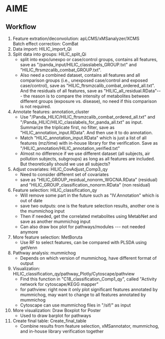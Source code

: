 # AIME
## Workflow
1) Feature extration/deconvolution: apLCMS/xMSanalyzer/XCMS <br />
   Batch effect correction: ComBat
2) Data import: HILIC_import_Qi
3) Split data into groups: HILIC_split_Qi
   - split into expo/unexpo or case/control groups, contains all features, save as "/panda_input/HILIC_classlabels_GROUP.txt" and "HILIC_ftrsmzcalib_combat_GROUP.txt".
   - Also need a combined dataset, contains all features and all comparison groups (i.e., unexposed case/control and exposed case/control), save as "HILIC_ftrsmzcalib_combat_ordered_all.txt". And the residuals of all features, save as "HILIC_all_residual.RData"--- the reason is to compare the intensity of metabolites between different groups (exposure vs. disease), no need if this comparison is not required.
4) Annotate features: annotation_cluster
   - Use "/Panda_HILIC/HILIC_ftrsmzcalib_combat_ordered_all.txt" and "/Panda_HILIC/HILIC_classlabels_for_panda_all.txt" as input. Summarize the triplicate first, no filter, save as "HILIC_annotation_input.RData". And then use it to do annotation.
   - Match "HILIC_annotation_input.RData" which is just a list of all features (mz/time) with in-house library for the verification. Save as "/HILIC_annotation/HILIC_annotation_verified.txt"
   - Almost no difference if we use different dataset (all subjects, air pollution subjects, subgroups) as long as all features are included. But theoretically should we use all subjects?
5) Adjust covariates: HILIC_CovAdjust_Comp3_qy
   - Need to consider different set of covariates
   - save as "HILIC_GROUP_residual_nonorm_WGCNA.RData" (residual) and "HILIC_GROUP_classification_nonorm.RData" (non residual)
6) Feature selection: HILIC_classification_qy
   - Will remove some part in the future such as "IV.Annotation" which is out of date
   - save two outputs: one is the feature selection results, another one is the mummichog input
   - Then if needed, get the correlated metabolites using MetabNet and save as another mummichog input
   - Can also draw box plot for pathways/modules --- not needed anymore
7) More feature selection: MetBoruta
   - Use RF to select features, can be compared with PLSDA using getVenn
7) Pathway analysis: mummichog
   - Depends on which version of mummichog, have different format of output
8) Visualization: HILIC_classification_qy/pathway_Plotly/Cytoscape/pathview
   - Find this function in "C18_classification_Comp1_qy", called "Activity network for cytoscape/KEGG mapper"
   - for pathview: right now it only plot significant features annotated by mummichog, may want to change to all features annotated by mummichog
   - Cytoscape can use mummichog files in "/sif/" as input
9) More visualization: Draw Boxplot for Poster
   - Used to draw barplot for pathways
10) Create final table: Create_final_table
    - Combine results from feature selection, xMSannotator, mummichog, and in-house library verification together
